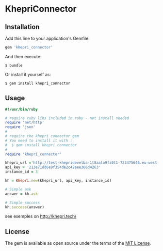 # KhepriConnector

## Installation

Add this line to your application's Gemfile:

```ruby
gem 'khepri_connector'
```

And then execute:

    $ bundle

Or install it yourself as:

    $ gem install khepri_connector

## Usage

```ruby
#!/usr/bin/ruby

# require ruby libs included in ruby - not install needed
require 'net/http'
require 'json'
#
# require the khepri connector gem
# You need to install it with :
#  $ gem install khepri_connector
#
require 'khepri_connector'

khepri_url ='http://test-khepridevelba-1t8aalo9fz0t1-723475646.eu-west-1.elb.amazonaws.com'
api_key = '213e71dd6e9f354de2c42eee366d4263'
instance_id = 3

kh = Khepri.new(khepri_url, api_key, instance_id)

# Simple ask
answer = kh.ask

# Simple success
kh.success(answer)
```


see exemples on http://khepri.tech/

## License

The gem is available as open source under the terms of the [MIT License](http://opensource.org/licenses/MIT).

